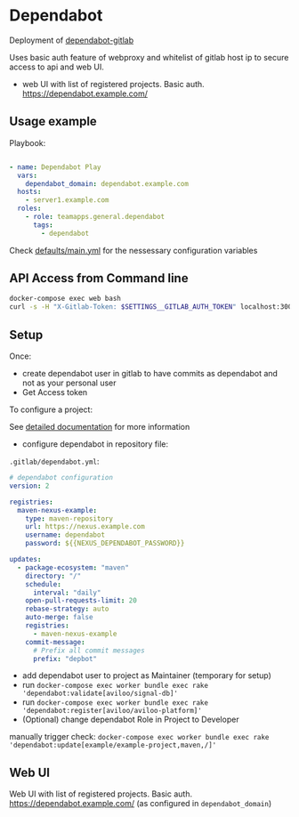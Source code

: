 # Dependabot

Deployment of [dependabot-gitlab](https://gitlab.com/dependabot-gitlab/dependabot)

Uses basic auth feature of webproxy and whitelist of gitlab host ip to secure access to api and web UI.

* web UI with list of registered projects. Basic auth. https://dependabot.example.com/

## Usage example

Playbook:

~~~yaml

- name: Dependabot Play
  vars:
    dependabot_domain: dependabot.example.com
  hosts:
    - server1.example.com
  roles:
    - role: teamapps.general.dependabot
      tags:
        - dependabot
~~~

Check [defaults/main.yml](defaults/main.yml) for the nessessary configuration variables

## API Access from Command line

~~~bash
docker-compose exec web bash
curl -s -H "X-Gitlab-Token: $SETTINGS__GITLAB_AUTH_TOKEN" localhost:3000/api/projects | python -m json.tool
~~~

## Setup

Once:

* create dependabot user in gitlab to have commits as dependabot and not as your personal user
* Get Access token

To configure a project:

See [detailed documentation](https://gitlab.com/dependabot-gitlab/dependabot#dependabotyml) for more information

* configure dependabot in repository file:

`.gitlab/dependabot.yml`:

~~~yaml
# dependabot configuration
version: 2

registries:
  maven-nexus-example:
    type: maven-repository
    url: https://nexus.example.com
    username: dependabot
    password: ${{NEXUS_DEPENDABOT_PASSWORD}}

updates:
  - package-ecosystem: "maven"
    directory: "/"
    schedule:
      interval: "daily"
    open-pull-requests-limit: 20
    rebase-strategy: auto
    auto-merge: false
    registries:
      - maven-nexus-example
    commit-message:
      # Prefix all commit messages
      prefix: "depbot"
~~~

* add dependabot user to project as Maintainer (temporary for setup)
* run `docker-compose exec worker bundle exec rake 'dependabot:validate[aviloo/signal-db]'`
* run `docker-compose exec worker bundle exec rake 'dependabot:register[aviloo/aviloo-platform]'`
* (Optional) change dependabot Role in Project to Developer

manually trigger check: `docker-compose exec worker bundle exec rake 'dependabot:update[example/example-project,maven,/]'`

## Web UI

Web UI with list of registered projects. Basic auth. <https://dependabot.example.com/> (as configured in `dependabot_domain`)
